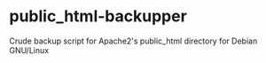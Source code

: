 # public_html-backupper
Crude backup script for Apache2's public_html directory for Debian GNU/Linux
